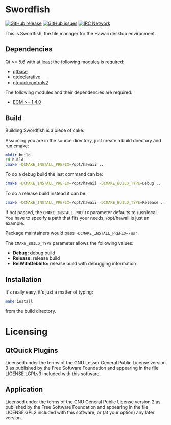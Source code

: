 Swordfish
=========

[![GitHub release](https://img.shields.io/github/release/hawaii-desktop/swordfish.svg)](https://github.com/hawaii-desktop/swordfish)
[![GitHub issues](https://img.shields.io/github/issues/hawaii-desktop/swordfish.svg)](https://github.com/hawaii-desktop/swordfish/issues)
[![IRC Network](https://img.shields.io/badge/irc-freenode-blue.svg "IRC Freenode")](https://webchat.freenode.net/?channels=hawaii-desktop)

This is Swordfish, the file manager for the Hawaii desktop environment.

## Dependencies

Qt >= 5.6 with at least the following modules is required:

* [qtbase](http://code.qt.io/cgit/qt/qtbase.git)
* [qtdeclarative](http://code.qt.io/cgit/qt/qtdeclarative.git)
* [qtquickcontrols2](http://code.qt.io/cgit/qt/qtquickcontrols2.git)

The following modules and their dependencies are required:

* [ECM >= 1.4.0](http://quickgit.kde.org/?p=extra-cmake-modules.git)

## Build

Building Swordfish is a piece of cake.

Assuming you are in the source directory, just create a build directory
and run cmake:

```sh
mkdir build
cd build
cmake -DCMAKE_INSTALL_PREFIX=/opt/hawaii ..
```

To do a debug build the last command can be:

```sh
cmake -DCMAKE_INSTALL_PREFIX=/opt/hawaii -DCMAKE_BUILD_TYPE=Debug ..
```

To do a release build instead it can be:

```sh
cmake -DCMAKE_INSTALL_PREFIX=/opt/hawaii -DCMAKE_BUILD_TYPE=Release ..
```

If not passed, the `CMAKE_INSTALL_PREFIX` parameter defaults to /usr/local.
You have to specify a path that fits your needs, /opt/hawaii is just an example.

Package maintainers would pass `-DCMAKE_INSTALL_PREFIX=/usr`.

The `CMAKE_BUILD_TYPE` parameter allows the following values:

* **Debug:** debug build
* **Release:** release build
* **RelWithDebInfo:** release build with debugging information

## Installation

It's really easy, it's just a matter of typing:

```sh
make install
```

from the build directory.

# Licensing

## QtQuick Plugins

Licensed under the terms of the GNU Lesser General Public License version 3
as published by the Free Software Foundation and appearing in the file
LICENSE.LGPLv3 included with this software.

## Application

Licensed under the terms of the GNU General Public License version 2 as
published by the Free Software Foundation and appearing in the file
LICENSE.GPL2 included with this software, or (at your option) any later
version.
